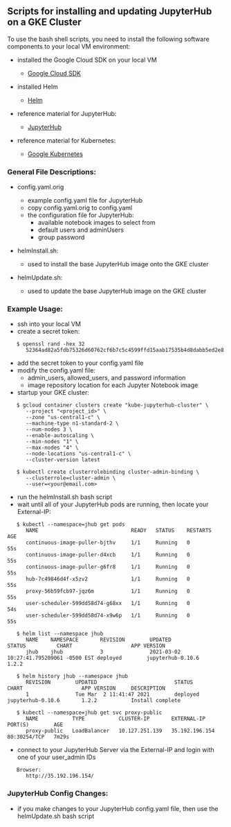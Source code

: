 ## Scripts for installing and updating JupyterHub on a GKE Cluster

To use the bash shell scripts, you need to install the following software components to your local VM environment:
   - installed the Google Cloud SDK on your local VM
      - [Google Cloud SDK](https://cloud.google.com/sdk/docs/install)

   - installed Helm
      - [Helm](https://helm.sh/docs/intro/install/)

   - reference material for JupyterHub:
      - [JupyterHub](https://jupyterhub.readthedocs.io/en/stable/installation-guide.html)

   - reference material for Kubernetes:
      - [Google Kubernetes](https://cloud.google.com/kubernetes-engine)

### General File Descriptions:
   - config.yaml.orig
      - example config.yaml file for JupyterHub
      - copy config.yaml.orig to config.yaml 
      - the configuration file for JupyterHub:
         - available notebook images to select from
         - default users and adminUsers
         - group password

   - helmInstall.sh:
      - used to install the base JupyterHub image onto the GKE cluster

   - helmUpdate.sh:
      - used to update the base JupyterHub image on the GKE cluster

### Example Usage:
   - ssh into your local VM
   - create a secret token:
``` 
   $ openssl rand -hex 32
      52364ad82a5fdb75326d60762cf6b7c5c4599ffd15aab17535b4d8dabb5ed2e8
```
   - add the secret token to your config.yaml file
   - modify the config.yaml file:
      - admin_users, allowed_users, and password information
      - image repository location for each Jupyter Notebook image
   - startup your GKE cluster:
```
   $ gcloud container clusters create "kube-jupyterhub-cluster" \
      --project "<project_id>" \
      --zone "us-central1-c" \
      --machine-type n1-standard-2 \
      --num-nodes 3 \
      --enable-autoscaling \
      --min-nodes "1" \
      --max-nodes "4" \
      --node-locations "us-central1-c" \
      --cluster-version latest

   $ kubectl create clusterrolebinding cluster-admin-binding \
      --clusterrole=cluster-admin \
      --user=<your@email.com>
```
   - run the helmInstall.sh bash script
   - wait until all of your JupyterHub pods are running, then locate your External-IP:
```
   $ kubectl --namespace=jhub get pods
      NAME                              READY   STATUS    RESTARTS   AGE
      continuous-image-puller-bjthv     1/1     Running   0          55s
      continuous-image-puller-d4xcb     1/1     Running   0          55s
      continuous-image-puller-g6fr8     1/1     Running   0          55s
      hub-7c49846d4f-x5zv2              1/1     Running   0          55s
      proxy-56b59fcb97-jqz6m            1/1     Running   0          55s
      user-scheduler-599dd58d74-g68xx   1/1     Running   0          54s
      user-scheduler-599dd58d74-x9w6p   1/1     Running   0          55s
            
   $ helm list --namespace jhub        
      NAME    NAMESPACE       REVISION        UPDATED                                 STATUS          CHART                   APP VERSION
      jhub    jhub            3               2021-03-02 10:27:41.795209061 -0500 EST deployed        jupyterhub-0.10.6       1.2.2
            
   $ helm history jhub --namespace jhub
      REVISION        UPDATED                         STATUS          CHART                   APP VERSION     DESCRIPTION
      1               Tue Mar  2 11:41:47 2021        deployed        jupyterhub-0.10.6       1.2.2           Install complete
        
   $ kubectl --namespace=jhub get svc proxy-public
      NAME           TYPE           CLUSTER-IP       EXTERNAL-IP      PORT(S)        AGE
      proxy-public   LoadBalancer   10.127.251.139   35.192.196.154   80:30254/TCP   7m29s
``` 
   - connect to your JupyterHub Server via the External-IP and login with one of your user_admin IDs
```
   Browser:
      http://35.192.196.154/
```

### JupyterHub Config Changes:
   - if you make changes to your JupyterHub config.yaml file, then use the helmUpdate.sh bash script
   
